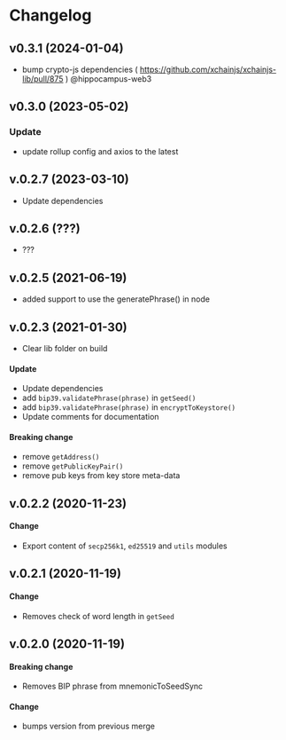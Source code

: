 # Changelog

## v0.3.1 (2024-01-04)

- bump crypto-js dependencies ( https://github.com/xchainjs/xchainjs-lib/pull/875 ) @hippocampus-web3

## v0.3.0 (2023-05-02)

### Update

- update rollup config and axios to the latest

## v.0.2.7 (2023-03-10)

- Update dependencies

## v.0.2.6 (???)

- ???

## v.0.2.5 (2021-06-19)

- added support to use the generatePhrase() in node

## v.0.2.3 (2021-01-30)

- Clear lib folder on build

#### Update

- Update dependencies
- add `bip39.validatePhrase(phrase)` in `getSeed()`
- add `bip39.validatePhrase(phrase)` in `encryptToKeystore()`
- Update comments for documentation

#### Breaking change

- remove `getAddress()`
- remove `getPublicKeyPair()`
- remove pub keys from key store meta-data

## v.0.2.2 (2020-11-23)

#### Change

- Export content of `secp256k1`, `ed25519` and `utils` modules

## v.0.2.1 (2020-11-19)

#### Change

- Removes check of word length in `getSeed`

## v.0.2.0 (2020-11-19)

#### Breaking change

- Removes BIP phrase from mnemonicToSeedSync

#### Change

- bumps version from previous merge
